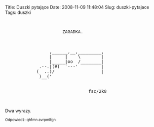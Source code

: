 Title: Duszki pytające
Date: 2008-11-09 11:48:04
Slug: duszki-pytajace
Tags: duszki

<pre>


                      ZAGADKA.



                 ,______,__,_________,
                 |     |    \        |
                 |_____|oo  /________|
             .--.|(#)  `---'         |
            (  ..)/                  |
             )__('


                                fsc/2k8


</pre>
<p>Dwa wyrazy.</p>
<p><small>Odpowiedź: <span class="spoiler">qhfmn avrpmlfgn</span></small></p>
